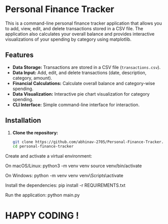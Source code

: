 # Personal Finance Tracker

This is a command-line personal finance tracker application that allows you to add, view, edit, and delete transactions stored in a CSV file. The application also calculates your overall balance and provides interactive visualizations of your spending by category using matplotlib.

## Features

- **Data Storage:** Transactions are stored in a CSV file (`transactions.csv`).
- **Data Input:** Add, edit, and delete transactions (date, description, category, amount).
- **Financial Calculations:** Calculate overall balance and category-wise spending.
- **Data Visualization:** Interactive pie chart visualization for category spending.
- **CLI Interface:** Simple command-line interface for interaction.

## Installation

1. **Clone the repository:**

   ```bash
   git clone https://github.com/abhinav-2705/Personal-Finance-Tracker.git
   cd personal-finance-tracker 
Create and activate a virtual environment:

On macOS/Linux:
python3 -m venv venv
source venv/bin/activate

On Windows:
python -m venv venv
venv\Scripts\activate

Install the dependencies:
pip install -r REQUIREMENTS.txt

Run the application:
python main.py



 # HAPPY CODING !
